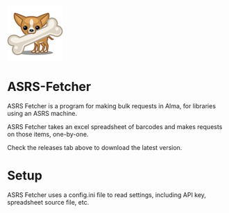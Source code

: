 ![alt text](https://raw.githubusercontent.com/MrJeremyHobbs/ASRS-Fetcher/master/logo_large.png)

# ASRS-Fetcher
ASRS Fetcher is a program for making bulk requests in Alma, for libraries using an ASRS machine.

ASRS Fetcher takes an excel spreadsheet of barcodes and makes requests on those items, one-by-one.

Check the releases tab above to download the latest version.

# Setup
ASRS Fetcher uses a config.ini file to read settings, including API key, spreadsheet source file, etc.
